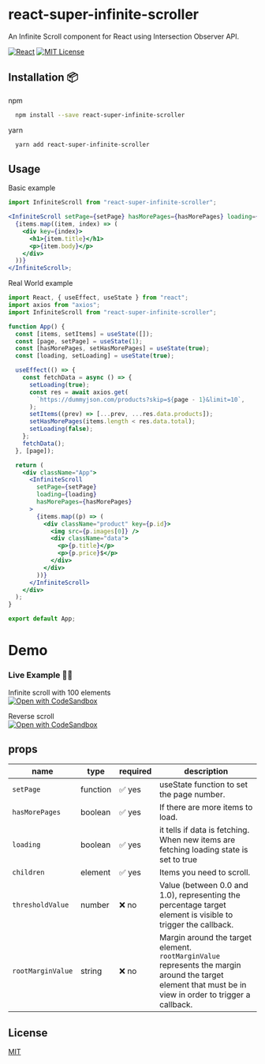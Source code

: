 # react-super-infinite-scroller

An Infinite Scroll component for React using Intersection Observer API.

[![React](https://img.shields.io/badge/MADE%20WITH-REACT-blue?style=for-the-badge&logo=appveyor)](https://reactjs.org)
[![MIT License](https://img.shields.io/badge/LICENSE-MIT-orange?style=for-the-badge&logo=appveyor)](https://github.com/AbhishekMondal1/react-super-infinite-scroller/blob/master/LICENSE)

## Installation 📦

npm

```bash
  npm install --save react-super-infinite-scroller
```

yarn

```bash
  yarn add react-super-infinite-scroller
```

## Usage

Basic example

```jsx
import InfiniteScroll from "react-super-infinite-scroller";

<InfiniteScroll setPage={setPage} hasMorePages={hasMorePages} loading={loading}>
  {items.map((item, index) => (
    <div key={index}>
      <h1>{item.title}</h1>
      <p>{item.body}</p>
    </div>
  ))}
</InfiniteScroll>;
```

Real World example

```jsx
import React, { useEffect, useState } from "react";
import axios from "axios";
import InfiniteScroll from "react-super-infinite-scroller";

function App() {
  const [items, setItems] = useState([]);
  const [page, setPage] = useState(1);
  const [hasMorePages, setHasMorePages] = useState(true);
  const [loading, setLoading] = useState(true);

  useEffect(() => {
    const fetchData = async () => {
      setLoading(true);
      const res = await axios.get(
        `https://dummyjson.com/products?skip=${page - 1}&limit=10`,
      );
      setItems((prev) => [...prev, ...res.data.products]);
      setHasMorePages(items.length < res.data.total);
      setLoading(false);
    };
    fetchData();
  }, [page]);

  return (
    <div className="App">
      <InfiniteScroll
        setPage={setPage}
        loading={loading}
        hasMorePages={hasMorePages}
      >
        {items.map((p) => (
          <div className="product" key={p.id}>
            <img src={p.images[0]} />
            <div className="data">
              <p>{p.title}</p>
              <p>{p.price}$</p>
            </div>
          </div>
        ))}
      </InfiniteScroll>
    </div>
  );
}

export default App;
```

# Demo

### Live Example 🧑‍💻

Infinite scroll with 100 elements <br>
[![Open with CodeSandbox](https://assets.codesandbox.io/github/button-edit-lime.svg)](https://codesandbox.io/s/w0wtup)

Reverse scroll <br>
[![Open with CodeSandbox](https://assets.codesandbox.io/github/button-edit-lime.svg)](https://codesandbox.io/s/t7g5oc)

## props

| name              | type     | required | description                                                                                                                                              |
| ----------------- | -------- | -------- | -------------------------------------------------------------------------------------------------------------------------------------------------------- |
| `setPage`         | function | ✅ yes   | useState function to set the page number.                                                                                                                |
| `hasMorePages`    | boolean  | ✅ yes   | If there are more items to load.                                                                                                                         |
| `loading`         | boolean  | ✅ yes   | it tells if data is fetching. When new items are fetching loading state is set to true                                                                   |
| `children`        | element  | ✅ yes   | Items you need to scroll.                                                                                                                                |
| `thresholdValue`  | number   | ❌ no    | Value (between 0.0 and 1.0), representing the percentage target element is visible to trigger the callback.                                              |
| `rootMarginValue` | string   | ❌ no    | Margin around the target element. `rootMarginValue` represents the margin around the target element that must be in view in order to trigger a callback. |

## License

[MIT](https://github.com/AbhishekMondal1/react-super-infinite-scroller/blob/master/LICENSE)
